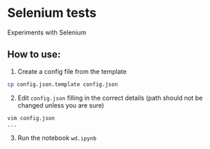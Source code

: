 # Selenium tests

Experiments with Selenium

## How to use:
1. Create a config file from the template

```bash
cp config.json.template config.json
```

2. Edit `config.json` filling in the correct details (path should not be changed unless you are sure)
```bash
vim config.json
...
```

3. Run the notebook `wd.ipynb`